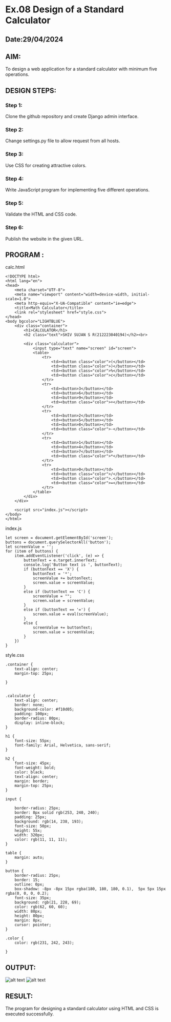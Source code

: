 # Ex.08 Design of a Standard Calculator
## Date:29/04/2024

## AIM:
To design a web application for a standard calculator with minimum five operations.

## DESIGN STEPS:

### Step 1:
Clone the github repository and create Django admin interface.

### Step 2:
Change settings.py file to allow request from all hosts.

### Step 3:
Use CSS for creating attractive colors.

### Step 4:
Write JavaScript program for implementing five different operations.

### Step 5:
Validate the HTML and CSS code.

### Step 6:
Publish the website in the given URL.

## PROGRAM :
calc.html
```
<!DOCTYPE html>
<html lang="en">
<head>
    <meta charset="UTF-8">
    <meta name="viewport" content="width=device-width, initial-scale=1.0">
    <meta http-equiv="X-UA-Compatible" content="ie=edge">
    <title>Math Calculator</title>
    <link rel="stylesheet" href="style.css">
</head>
<body bgcolor="LIGHTBLUE">
    <div class="container">
        <h1>CALCULATOR</h1>
        <h2 class="text">SHIV SUJAN S R(212223040194)</h2><br>

        <div class="calculator">
            <input type="text" name="screen" id="screen">
            <table>
                <tr>
                    <td><button class="color">(</button></td>
                    <td><button class="color">)</button></td>
                    <td><button class="color">%</button></td>
                    <td><button class="color">c</button></td>
                </tr>
                <tr>
                    <td><button>3</button></td>
                    <td><button>6</button></td>
                    <td><button>9</button></td>
                    <td><button class="color">+</button></td>
                </tr>
                <tr>
                    <td><button>2</button></td>
                    <td><button>5</button></td>
                    <td><button>8</button></td>
                    <td><button class="color">-</button></td>
                </tr>
                <tr>
                    <td><button>1</button></td>
                    <td><button>4</button></td>
                    <td><button>7</button></td>
                    <td><button class="color">*</button></td>
                </tr>
                <tr>
                    <td><button>0</button></td>
                    <td><button class="color">/</button></td>
                    <td><button class="color">.</button></td>
                    <td><button class="color">=</button></td>
                </tr>
            </table>
        </div>
    </div>

    <script src="index.js"></script>
</body>
</html>
```
index.js
```
let screen = document.getElementById('screen');
buttons = document.querySelectorAll('button');
let screenValue = '';
for (item of buttons) {
    item.addEventListener('click', (e) => {
        buttonText = e.target.innerText;
        console.log('Button text is ', buttonText);
        if (buttonText == 'X') {
            buttonText = '*';
            screenValue += buttonText;
            screen.value = screenValue;
        }
        else if (buttonText == 'C') {
            screenValue = "";
            screen.value = screenValue;
        }
        else if (buttonText == '=') {
            screen.value = eval(screenValue);
        }
        else {
            screenValue += buttonText;
            screen.value = screenValue;
        }
    })
}
```
style.css
```
.container {
    text-align: center;
    margin-top: 25px;
    
}


.calculator {
    text-align: center;
    border: none;
    background-color: #f10d05;
    padding: 100px;
    border-radius: 80px;
    display: inline-block;
}

h1 {
    font-size: 55px;
    font-family: Arial, Helvetica, sans-serif;
}

h2 {
    font-size: 45px;
    font-weight: bold;
    color: black;
    text-align: center;
    margin: border;
    margin-top: 25px;
}

input {

    border-radius: 25px;
    border: 8px solid rgb(253, 240, 240);
    padding: 25px;
    background: rgb(14, 238, 193);
    font-size: 50px;
    height: 55x;
    width: 320px;
    color: rgb(11, 11, 11);
}

table {
    margin: auto;
}

button {
    border-radius: 25px;
    border: 15;
    outline: 0px;
    box-shadow: -8px -8px 15px rgba(180, 180, 180, 0.1),  5px 5px 15px rgba(0, 0, 0, 0.2);
    font-size: 35px;
    background: rgb(21, 228, 69);
    color: rgb(62, 60, 60);
    width: 80px;
    height: 80px;
    margin: 8px;
    cursor: pointer;
}

.color {
    color: rgb(231, 242, 243);
    
}
```
## OUTPUT:
![alt text](<sujan/calc/static/Screenshot 2024-05-01 033511.png>)
![alt text](<sujan/calc/static/Screenshot 2024-05-01 033525.png>)
## RESULT:
The program for designing a standard calculator using HTML and CSS is executed successfully.
